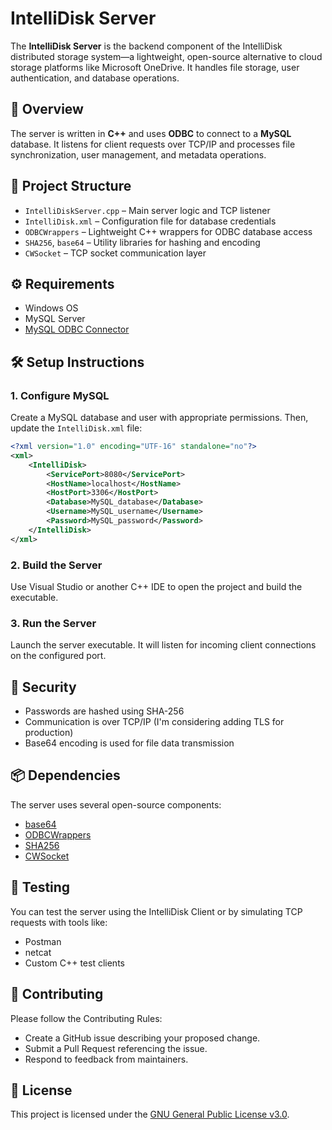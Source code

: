 # IntelliDisk Server

The **IntelliDisk Server** is the backend component of the IntelliDisk distributed storage system—a lightweight, open-source alternative to cloud storage platforms like Microsoft OneDrive. It handles file storage, user authentication, and database operations.

## 🧩 Overview
The server is written in **C++** and uses **ODBC** to connect to a **MySQL** database. It listens for client requests over TCP/IP and processes file synchronization, user management, and metadata operations.

## 📁 Project Structure
- `IntelliDiskServer.cpp` – Main server logic and TCP listener
- `IntelliDisk.xml` – Configuration file for database credentials
- `ODBCWrappers` – Lightweight C++ wrappers for ODBC database access
- `SHA256`, `base64` – Utility libraries for hashing and encoding
- `CWSocket` – TCP socket communication layer

## ⚙️ Requirements

- Windows OS
- MySQL Server
- [MySQL ODBC Connector](https://dev.mysql.com/downloads/connector/)

## 🛠️ Setup Instructions

### 1. Configure MySQL

Create a MySQL database and user with appropriate permissions. Then, update the `IntelliDisk.xml` file:

```xml
<?xml version="1.0" encoding="UTF-16" standalone="no"?>
<xml>
    <IntelliDisk>
        <ServicePort>8080</ServicePort>
        <HostName>localhost</HostName>
        <HostPort>3306</HostPort>
        <Database>MySQL_database</Database>
        <Username>MySQL_username</Username>
        <Password>MySQL_password</Password>
    </IntelliDisk>
</xml>
```

### 2. Build the Server
Use Visual Studio or another C++ IDE to open the project and build the executable.

### 3. Run the Server
Launch the server executable. It will listen for incoming client connections on the configured port.

## 🔐 Security
- Passwords are hashed using SHA-256
- Communication is over TCP/IP (I'm considering adding TLS for production)
- Base64 encoding is used for file data transmission

## 📦 Dependencies
The server uses several open-source components:
- [base64](https://github.com/ReneNyffenegger/cpp-base64)
- [ODBCWrappers](https://www.naughter.com/odbcwrappers.html)
- [SHA256](https://github.com/System-Glitch/SHA256)
- [CWSocket](https://www.naughter.com/w3mfc.html)

## 🧪 Testing
You can test the server using the IntelliDisk Client or by simulating TCP requests with tools like:
- Postman
- netcat
- Custom C++ test clients

## 🤝 Contributing
Please follow the Contributing Rules:
- Create a GitHub issue describing your proposed change.
- Submit a Pull Request referencing the issue.
- Respond to feedback from maintainers.

## 📄 License
This project is licensed under the [GNU General Public License v3.0](https://www.gnu.org/licenses/gpl-3.0.html).
